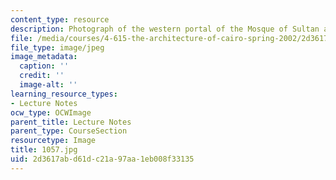 ```yaml
---
content_type: resource
description: Photograph of the western portal of the Mosque of Sultan al-Zahir Baybars.
file: /media/courses/4-615-the-architecture-of-cairo-spring-2002/2d3617abd61dc21a97aa1eb008f33135_1057.jpg
file_type: image/jpeg
image_metadata:
  caption: ''
  credit: ''
  image-alt: ''
learning_resource_types:
- Lecture Notes
ocw_type: OCWImage
parent_title: Lecture Notes
parent_type: CourseSection
resourcetype: Image
title: 1057.jpg
uid: 2d3617ab-d61d-c21a-97aa-1eb008f33135
---
```


